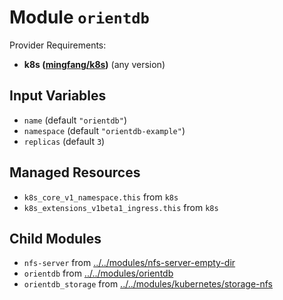 
# Module `orientdb`

Provider Requirements:
* **k8s ([mingfang/k8s](https://registry.terraform.io/providers/mingfang/k8s/latest))** (any version)

## Input Variables
* `name` (default `"orientdb"`)
* `namespace` (default `"orientdb-example"`)
* `replicas` (default `3`)

## Managed Resources
* `k8s_core_v1_namespace.this` from `k8s`
* `k8s_extensions_v1beta1_ingress.this` from `k8s`

## Child Modules
* `nfs-server` from [../../modules/nfs-server-empty-dir](../../modules/nfs-server-empty-dir)
* `orientdb` from [../../modules/orientdb](../../modules/orientdb)
* `orientdb_storage` from [../../modules/kubernetes/storage-nfs](../../modules/kubernetes/storage-nfs)


